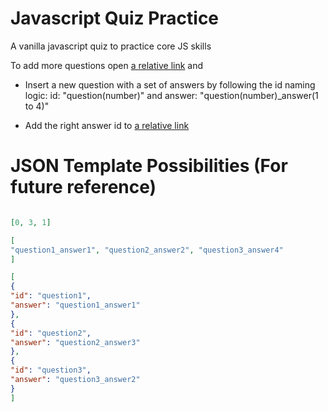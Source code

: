 # Javascript Quiz Practice

A vanilla javascript quiz to practice core JS skills

To add more questions open [a relative link](questions.json) and

- Insert a new question with a set of answers by following the id naming logic: id: "question(number)" and answer: "question(number)\_answer(1 to 4)"

- Add the right answer id to [a relative link](template.json)

# JSON Template Possibilities (For future reference)

```JSON

[0, 3, 1]

[
"question1_answer1", "question2_answer2", "question3_answer4"
]

[
{
"id": "question1",
"answer": "question1_answer1"
},
{
"id": "question2",
"answer": "question2_answer3"
},
{
"id": "question3",
"answer": "question3_answer2"
}
]
```
